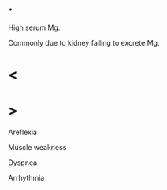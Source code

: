 # .

High serum Mg.

Commonly due to kidney failing to excrete Mg.

# <

# >

Areflexia

Muscle weakness

Dyspnea

Arrhythmia
